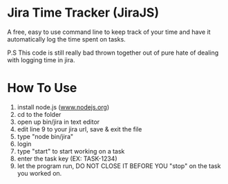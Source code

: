 Jira Time Tracker (JiraJS)
=================

A free, easy to use command line to keep track of your time and have it automatically log the time spent on tasks.

P.S This code is still really bad thrown together out of pure hate of dealing with logging time in jira.

How To Use
=================

1. install node.js (www.nodejs.org)
2. cd to the folder
3. open up bin/jira in text editor
4. edit line 9 to your jira url, save & exit the file
5. type "node bin/jira"
6. login
7. type "start" to start working on a task
8. enter the task key (EX: TASK-1234)
9. let the program run, DO NOT CLOSE IT BEFORE YOU "stop" on the task you worked on.

